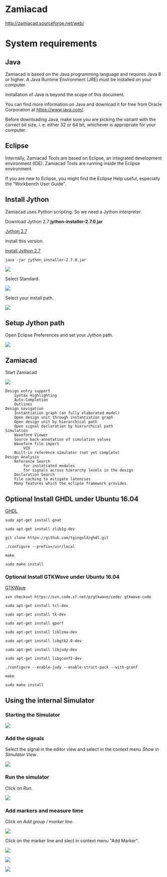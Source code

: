 # Zamiacad

http://zamiacad.sourceforge.net/web/

# System requirements

## Java

Zamiacad is based on the Java programming language and requires Java 8 or higher. A Java Runtime Environment (JRE) must be installed on your computer.

Installation of Java is beyond the scope of this document. 

You can find more information on Java and download it for free from Oracle Corporation at https://www.java.com/.

Before downloading Java, make sure you are picking the variant with the correct bit size, i. e. either 32 or 64 bit, whichever is appropriate for your computer.


## Eclipse

Internally, Zamiacad Tools are based on Eclipse, an integrated development environment (IDE). Zamiacad Tools are running inside the Eclipse environment. 

If you are new to Eclipse, you might find the Eclipse Help useful, especially the “Workbench User Guide”.


## Install Jython


Zamiacad uses Python scripting. So we need a Jython interpreter.
 
Download Jython 2.7 **jython-installer-2.7.0.jar**

[Jython 2.7](http://www.jython.org)

Install this version.

[Install Jython 2.7](https://wiki.python.org/jython/InstallationInstructions#id2)

	java -jar jython_installer-2.7.0.jar


![](https://raw.githubusercontent.com/mandl/zamia-eclipse-plugin/master/img/JythonInstallation_01.png)


Select Standard.

![](https://raw.githubusercontent.com/mandl/zamia-eclipse-plugin/master/img/JythonInstallation_02.png)

Select your install path. 

![](https://raw.githubusercontent.com/mandl/zamia-eclipse-plugin/master/img/JythonInstallation_03.png)






## Setup Jython path


Open Eclipse Preferences and set your Jython path.

![](https://raw.githubusercontent.com/mandl/zamia-eclipse-plugin/master/img/PreferencesZamiaCAD.png)


## Zamiacad

Start Zamiacad


![](https://raw.githubusercontent.com/mandl/zamia-eclipse-plugin/master/img/zamiaCAD.png)




    Design entry support
        Syntax Highlighting
        Auto-Completion
        Outlines
    Design navigation
        Instantiation graph (on fully elaborated model)
        Open design unit through instantiation graph
        Open design unit by hierarchical path
        Open signal declaration by hierarchical path
    Simulation
        Waveform Viewer
        Source back-annotation of simulation values
        Waveform file import
            VCD
        Built-in reference simulator (not yet complete)
    Design Analysis
        Reference Search
            for instatiated modules
            for signals across hierarchy levels in the design
        Declaration Search
        File caching to mitigate latencies
        Many features which the eclipse framework provides


## Optional Install GHDL under Ubuntu 16.04

[GHDL](https://github.com/tgingold/ghdl)


	sudo apt-get install gnat

	sudo apt-get install zlib1g-dev

	git clone https://github.com/tgingold/ghdl.git

	./configure --prefix=/usr/local
	
	make

	sudo make install

### Optional Install GTKWave under Ubuntu 16.04

[GTKWave](http://gtkwave.sourceforge.net/)

    svn checkout https://svn.code.sf.net/p/gtkwave/code/ gtkwave-code

    sudo apt-get install tcl-dev
	
    sudo apt-get install tk-dev

    sudo apt-get install gperf

    sudo apt-get install liblzma-dev

    sudo apt-get install libgtk2.0-dev
    
    sudo apt-get install libjudy-dev

    sudo apt-get install libgconf2-dev
    
    ./configure --enable-judy --enable-struct-pack --with-gconf

    make

    sudo make install


## Using the internal Simulator



### Starting the Simulator

![](https://raw.githubusercontent.com/mandl/zamia-eclipse-plugin/master/img/DebugConfigurations_020.png)



### Add the signals

Select the signal in the editor view and select in the context menu *Show in Simulator View*.

![](https://raw.githubusercontent.com/mandl/zamia-eclipse-plugin/master/img/addSignal.png)


### Run the simulator

Click on *Run*.

![](https://raw.githubusercontent.com/mandl/zamia-eclipse-plugin/master/img/runSim.png)


### Add markers and measure time

Click on *Add group / marker line*.

![](https://raw.githubusercontent.com/mandl/zamia-eclipse-plugin/master/img/addMarker.png)

Click on the marker line and slect in context menu "Add Marker".

![](https://raw.githubusercontent.com/mandl/zamia-eclipse-plugin/master/img/MarkerLineLabel_025.png)



![](https://raw.githubusercontent.com/mandl/zamia-eclipse-plugin/master/img/addMarker_2.png)



![](https://raw.githubusercontent.com/mandl/zamia-eclipse-plugin/master/img/addMarker_3.png)













